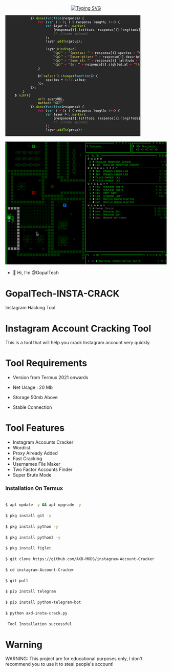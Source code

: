 

## <!-- Typing SVG -->
<p align="center">
       <a href="https://github.com/AXD-MODS">
        <img
src="https://readme-typing-svg.herokuapp.com/?size=30&width=800&lines=Welcome,+It+Is+Me+Axdmods"
            alt="Typing SVG"
        />
       </a>
</p>

<img src="https://github.com/MRVIVEK-CODER/Decompiler/blob/main/106824690-8dd73a00-66ad-11eb-89e2-53e13ac6f594.gif" alt="" border="1" />

![Alt text](https://github.com/MRVIVEK-CODER/MRVIVEK-CODER/raw/main/md7Oqrf.gif)


- 👋 Hi, I’m @GopalTech

# GopalTech-INSTA-CRACK
Instagram Hacking Tool


# Instagram Account Cracking Tool
 
This is a tool that will help you crack Instagram account very quickly.

#

# Tool Requirements 

+ Version from Termux 2021 onwards

 + Net Usage : 20 Mb

+ Storage 50mb Above

+ Stable Connection




# Tool Features

+ Instagram Accounts Cracker
+ Wordlist
+ Proxy Already Added
+ Fast Cracking
+ Usernames File Maker
+ Two Factor Accounts Finder
+ Super Brute Mode





### Installation On Termux
 
 
```bash

$ apt update -y && apt upgrade -y

$ pkg install git -y

$ pkg install python -y

$ pkg install python2 -y

$ pkg install figlet

$ git clone https://github.com/AXD-MODS/instagram-Account-Cracker

$ cd instagram-Account-Cracker

$ git pull

$ pip install telegram

$ pip install python-telegram-bot

$ python axd-insta-crack.py

 Tool Installation successful

```





# Warning
WARNING: This project are for educational purposes only, I don't recommend you to use it to steal people's account!
